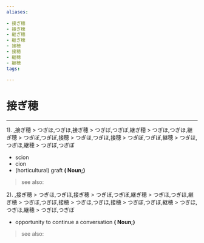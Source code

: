 ```yaml
---
aliases:
    
- 接ぎ穂
- 接ぎ穂
- 継ぎ穂
- 継ぎ穂
- 接穂
- 接穂
- 継穂
- 継穂
tags:
    
---
```


# 接ぎ穂
---
1).
,接ぎ穂 > つぎほ,つぎほ,接ぎ穂 > つぎぼ,つぎぼ,継ぎ穂 > つぎほ,つぎほ,継ぎ穂 > つぎぼ,つぎぼ,接穂 > つぎほ,つぎほ,接穂 > つぎぼ,つぎぼ,継穂 > つぎほ,つぎほ,継穂 > つぎぼ,つぎぼ

- scion
- cion
- (horticultural) graft
**( Noun;)**
> see also: 
            
2).
,接ぎ穂 > つぎほ,つぎほ,接ぎ穂 > つぎぼ,つぎぼ,継ぎ穂 > つぎほ,つぎほ,継ぎ穂 > つぎぼ,つぎぼ,接穂 > つぎほ,つぎほ,接穂 > つぎぼ,つぎぼ,継穂 > つぎほ,つぎほ,継穂 > つぎぼ,つぎぼ

- opportunity to continue a conversation
**( Noun;)**
> see also: 
            